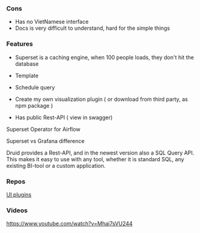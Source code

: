 ### Cons

- Has no VietNamese interface
- Docs is very difficult to understand, hard for the simple things

### Features

- Superset is a caching engine, when 100 people loads, they don't hit the database

- Template

-  Schedule query

- Create my own visualization plugin ( or download from third party, as npm package )

- Has public Rest-API ( view in swagger)

Superset Operator for Airflow

Superset vs Grafana difference

Druid provides a Rest-API, and in the newest version also a SQL Query API. This makes it easy to use with any tool, whether it is standard SQL, any existing BI-tool or a custom application.

### Repos
[UI plugins](https://github.com/orgs/apache-superset/repositories)

### Videos

https://www.youtube.com/watch?v=Mhai7sVU244
